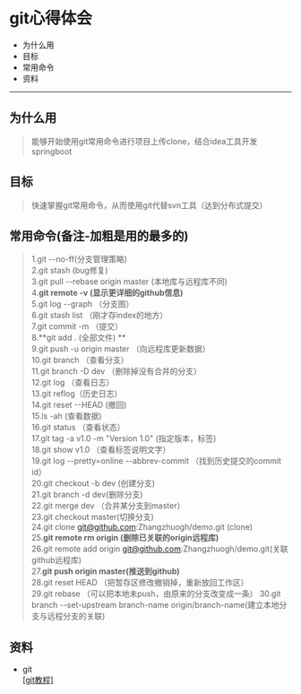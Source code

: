 # git心得体会 #
- 为什么用
- 目标
- 常用命令
- 资料

----------
## 为什么用

> 能够开始使用git常用命令进行项目上传clone，结合idea工具开发springboot
## 目标

> 快速掌握git常用命令，从而使用git代替svn工具（达到分布式提交）
 
## 常用命令(备注-加粗是用的最多的)
> 1.git --no-ff(分支管理策略)   
> 2.git stash (bug修复)  
> 3.git pull --rebase origin master (本地库与远程库不同)  
> 4.**git remote -v (显示更详细的github信息)**  
> 5.git log --graph （分支图）  
> 6.git stash list （刚才存index的地方）  
> 7.git commit -m （提交）  
> 8.**git add . (全部文件) **   
> 9.git push -u origin master （向远程库更新数据）  
> 10.git branch （查看分支）  
> 11.git branch -D dev （删除掉没有合并的分支）  
> 12.git log （查看日志）  
> 13.git reflog（历史日志）  
> 14.git reset --HEAD (撤回)  
> 15.ls -ah (查看数据)  
> 16.git status （查看状态）  
> 17.git tag -a v1.0 -m "Version 1.0" (指定版本，标签)  
> 18.git show v1.0 （查看标签说明文字）    
> 19.git log --pretty=online --abbrev-commit （找到历史提交的commit id）     
> 20.git checkout -b dev (创建分支)    
> 21.git branch -d dev(删除分支)    
> 22.git merge dev （合并某分支到master）    
> 23.git checkout master(切换分支)     
> 24.git clone git@github.com:Zhangzhuogh/demo.git (clone)    
> 25.**git remote rm origin (删除已关联的origin远程库)**    
> 26.git remote add origin git@github.com:Zhangzhuogh/demo.git(关联github远程库)    
> 27.**git push origin master(推送到github)**       
> 28.git reset HEAD <file> （把暂存区修改撤销掉，重新放回工作区）  
> 29.git rebase （可以把本地未push，由原来的分支改变成一条）
> 30.git branch --set-upstream branch-name origin/branch-name(建立本地分支与远程分支的关联)    

## 资料
- git  
  [[git教程]](https://www.liaoxuefeng.com/wiki/0013739516305929606dd18361248578c67b8067c8c017b000)
